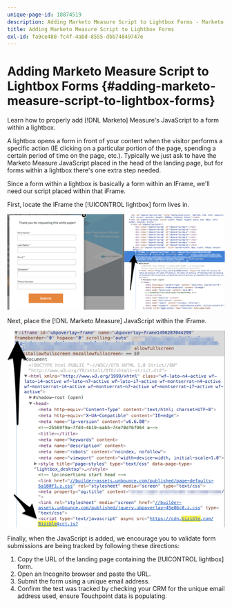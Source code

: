 ```yaml
---
unique-page-id: 18874519
description: Adding Marketo Measure Script to Lightbox Forms - Marketo Measure - Product Documentation
title: Adding Marketo Measure Script to Lightbox Forms
exl-id: fa9ce480-fc4f-4abd-8555-dbb74849747e
---
```

# Adding Marketo Measure Script to Lightbox Forms {#adding-marketo-measure-script-to-lightbox-forms}

Learn how to properly add [!DNL Marketo] Measure's JavaScript to a form within a lightbox.

A lightbox opens a form in front of your content when the visitor performs a specific action (IE clicking on a particular portion of the page, spending a certain period of time on the page, etc.). Typically we just ask to have the Marketo Measure JavaScript placed in the head of the landing page, but for forms within a lightbox there's one extra step needed.

Since a form within a lightbox is basically a form within an IFrame, we'll need our script placed within that iFrame.

First, locate the IFrame the [!UICONTROL lightbox] form lives in.

![](assets/1.png)

Next, place the [!DNL Marketo Measure] JavaScript within the IFrame.

![](assets/2.png)

Finally, when the JavaScript is added, we encourage you to validate form submissions are being tracked by following these directions:

1. Copy the URL of the landing page containing the [!UICONTROL lightbox] form.
1. Open an Incognito browser and paste the URL.
1. Submit the form using a unique email address.
1. Confirm the test was tracked by checking your CRM for the unique email address used, ensure Touchpoint data is populating.
